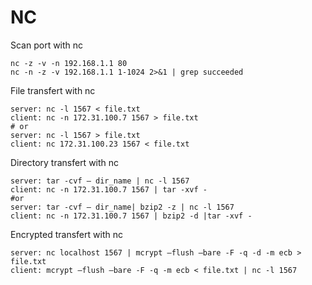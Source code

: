 NC
==

Scan port with nc

    nc -z -v -n 192.168.1.1 80
    nc -n -z -v 192.168.1.1 1-1024 2>&1 | grep succeeded

File transfert with nc

    server: nc -l 1567 < file.txt
    client: nc -n 172.31.100.7 1567 > file.txt
    # or
    server: nc -l 1567 > file.txt
    client: nc 172.31.100.23 1567 < file.txt

Directory transfert with nc

    server: tar -cvf – dir_name | nc -l 1567
    client: nc -n 172.31.100.7 1567 | tar -xvf -
    #or
    server: tar -cvf – dir_name| bzip2 -z | nc -l 1567
    client: nc -n 172.31.100.7 1567 | bzip2 -d |tar -xvf -

Encrypted transfert with nc

    server: nc localhost 1567 | mcrypt –flush –bare -F -q -d -m ecb > file.txt
    client: mcrypt –flush –bare -F -q -m ecb < file.txt | nc -l 1567
